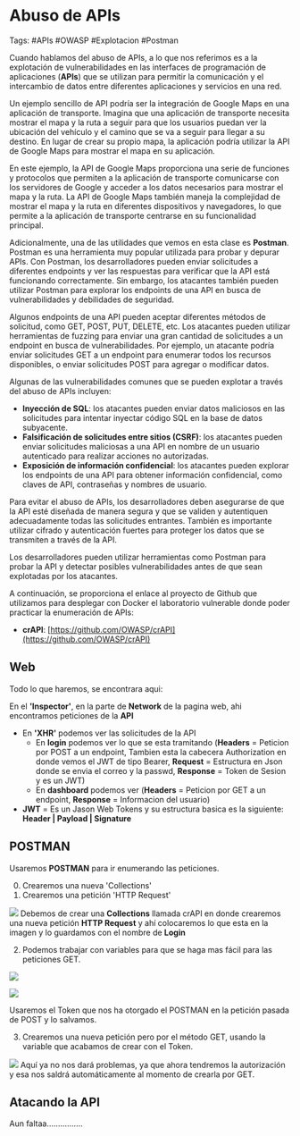 # Abuso de APIs

Tags: #APIs #OWASP #Explotacion #Postman 

Cuando hablamos del abuso de APIs, a lo que nos referimos es a la explotación de vulnerabilidades en las interfaces de programación de aplicaciones (**APIs**) que se utilizan para permitir la comunicación y el intercambio de datos entre diferentes aplicaciones y servicios en una red.

Un ejemplo sencillo de API podría ser la integración de Google Maps en una aplicación de transporte. Imagina que una aplicación de transporte necesita mostrar el mapa y la ruta a seguir para que los usuarios puedan ver la ubicación del vehículo y el camino que se va a seguir para llegar a su destino. En lugar de crear su propio mapa, la aplicación podría utilizar la API de Google Maps para mostrar el mapa en su aplicación.

En este ejemplo, la API de Google Maps proporciona una serie de funciones y protocolos que permiten a la aplicación de transporte comunicarse con los servidores de Google y acceder a los datos necesarios para mostrar el mapa y la ruta. La API de Google Maps también maneja la complejidad de mostrar el mapa y la ruta en diferentes dispositivos y navegadores, lo que permite a la aplicación de transporte centrarse en su funcionalidad principal.

Adicionalmente, una de las utilidades que vemos en esta clase es **Postman**. Postman es una herramienta muy popular utilizada para probar y depurar APIs. Con Postman, los desarrolladores pueden enviar solicitudes a diferentes endpoints y ver las respuestas para verificar que la API está funcionando correctamente. Sin embargo, los atacantes también pueden utilizar Postman para explorar los endpoints de una API en busca de vulnerabilidades y debilidades de seguridad.

Algunos endpoints de una API pueden aceptar diferentes métodos de solicitud, como GET, POST, PUT, DELETE, etc. Los atacantes pueden utilizar herramientas de fuzzing para enviar una gran cantidad de solicitudes a un endpoint en busca de vulnerabilidades. Por ejemplo, un atacante podría enviar solicitudes GET a un endpoint para enumerar todos los recursos disponibles, o enviar solicitudes POST para agregar o modificar datos.

Algunas de las vulnerabilidades comunes que se pueden explotar a través del abuso de APIs incluyen:

-   **Inyección de SQL**: los atacantes pueden enviar datos maliciosos en las solicitudes para intentar inyectar código SQL en la base de datos subyacente.
-   **Falsificación de solicitudes entre sitios (CSRF)**: los atacantes pueden enviar solicitudes maliciosas a una API en nombre de un usuario autenticado para realizar acciones no autorizadas.
-   **Exposición de información confidencial**: los atacantes pueden explorar los endpoints de una API para obtener información confidencial, como claves de API, contraseñas y nombres de usuario.

Para evitar el abuso de APIs, los desarrolladores deben asegurarse de que la API esté diseñada de manera segura y que se validen y autentiquen adecuadamente todas las solicitudes entrantes. También es importante utilizar cifrado y autenticación fuertes para proteger los datos que se transmiten a través de la API.

Los desarrolladores pueden utilizar herramientas como Postman para probar la API y detectar posibles vulnerabilidades antes de que sean explotadas por los atacantes.

A continuación, se proporciona el enlace al proyecto de Github que utilizamos para desplegar con Docker el laboratorio vulnerable donde poder practicar la enumeración de APIs:

-   **crAPI**: [https://github.com/OWASP/crAPI](https://github.com/OWASP/crAPI)


## Web 

Todo lo que haremos, se encontrara aqui:

En el **'Inspector'**, en la parte de **Network** de la pagina web,  ahi encontramos peticiones de la **API**
* En **'XHR'** podemos ver las solicitudes de la API
	* En **login** podemos ver lo que se esta tramitando (**Headers** = Peticion por POST a un endpoint, Tambien esta la cabecera Authorization en donde vemos el JWT de tipo Bearer, **Request** = Estructura en Json donde se envia el correo y la passwd, **Response** = Token de Sesion y es un JWT)
	* En **dashboard** podemos ver (**Headers** = Peticion por GET a un endpoint, **Response** = Informacion del usuario)
* **JWT** = Es un Jason Web Tokens y su estructura basica es la siguiente: **Header | Payload | Signature**   

## POSTMAN

Usaremos **POSTMAN** para ir enumerando las peticiones.

0. Crearemos una nueva 'Collections'
1. Crearemos una petición 'HTTP Request'

![](Pasted%20image%2020230506141928.png)
Debemos de crear una **Collections** llamada crAPI en donde crearemos una nueva petición **HTTP Request** y ahí colocaremos lo que esta en la imagen y lo guardamos con el nombre de **Login**


2. Podemos trabajar con variables para que se haga mas fácil para las peticiones GET.

![](Pasted%20image%2020230506143646.png)

![](Pasted%20image%2020230506144302.png)

Usaremos el Token que nos ha otorgado el POSTMAN en la petición pasada de POST y lo salvamos.


3. Crearemos una nueva petición pero por el método GET, usando la variable que acabamos de crear con el Token.

![](Pasted%20image%2020230506144457.png)
Aquí ya no nos dará problemas, ya que ahora tendremos la autorización y esa nos saldrá automáticamente al momento de crearla por GET.

## Atacando la API

Aun faltaa................